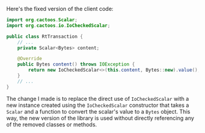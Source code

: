 Here's the fixed version of the client code:

```java
import org.cactoos.Scalar;
import org.cactoos.io.IoCheckedScalar;

public class RtTransaction {
    // ...
    private Scalar<Bytes> content;

    @Override
    public Bytes content() throws IOException {
        return new IoCheckedScalar<>(this.content, Bytes::new).value();
    }
    // ...
}
```

The change I made is to replace the direct use of `IoCheckedScalar` with a new instance created using the `IoCheckedScalar` constructor that takes a `Scalar` and a function to convert the scalar's value to a `Bytes` object. This way, the new version of the library is used without directly referencing any of the removed classes or methods.